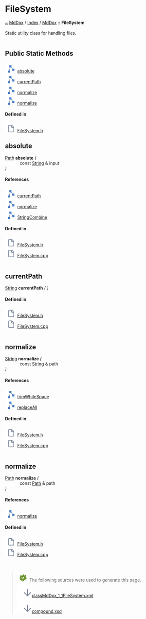 <a id="filesystem"></a>
<h1>FileSystem</h1>
<a id="classMdDox_1_1FileSystem"></a>
<a href="https://github.com/CharlesCarley/MdDox">~</a>
<a href="indexpage.md#mddox">MdDox</a>
<span class="inline-text">/</span>
<a href="index.md#index">Index</a>
<span class="inline-text">/</span>
<a href="namespaceMdDox.md#mddox">MdDox</a>
<span class="inline-text">::</span>
<span class="bold-text"><b>FileSystem</b></span>
<br/>
<br/>
<span class="inline-text">Static utility class for handling files. </span>
<br/>
<br/>
<a id="public-static-methods"></a>
<h2>Public Static Methods</h2>
<span class="icon-list-item"><a href="#absolute" class="icon-list-item"><img src="../images/class.svg" class="icon-list-item"/><span class="icon-list-item">absolute</span>
</a>
</span>
<br/>
<span class="icon-list-item"><a href="#currentpath" class="icon-list-item"><img src="../images/class.svg" class="icon-list-item"/><span class="icon-list-item">currentPath</span>
</a>
</span>
<br/>
<span class="icon-list-item"><a href="#normalize" class="icon-list-item"><img src="../images/class.svg" class="icon-list-item"/><span class="icon-list-item">normalize</span>
</a>
</span>
<br/>
<span class="icon-list-item"><a href="#normalize" class="icon-list-item"><img src="../images/class.svg" class="icon-list-item"/><span class="icon-list-item">normalize</span>
</a>
</span>
<br/>
<a id="defined-in"></a>
<h4>Defined in</h4>
<span class="icon-list-item"><a href="https://github.com/CharlesCarley/MdDox/blob/master//F:/Emulation/MdDox/Source/Utils/FileSystem.h#L44" class="icon-list-item"><img src="../images/file.svg" class="icon-list-item"/><span class="icon-list-item">FileSystem.h</span>
</a>
</span>
<br/>
<a id="absolute"></a>
<h2>absolute</h2>
<a href="namespaceMdDox.md#path">Path</a>
<span class="bold-text"><b>absolute</b></span>
<span class="italic-text"><i>(</i></span>
<div class="paragraph">
<span class="paragraph"><img src="../images/horSpace24px.svg"/><span class="inline-text">const </span>
<a href="namespaceMdDox.md#string">String</a>
<span class="inline-text"> &amp;</span>
<span class="inline-text">input</span>
</span>
</div>
<span class="italic-text"><i>)</i></span>
<a id="references"></a>
<h4>References</h4>
<span class="icon-list-item"><a href="classMdDox_1_1FileSystem.md#currentpath" class="icon-list-item"><img src="../images/class.svg" class="icon-list-item"/><span class="icon-list-item">currentPath</span>
</a>
</span>
<br/>
<span class="icon-list-item"><a href="classMdDox_1_1FileSystem.md#normalize" class="icon-list-item"><img src="../images/class.svg" class="icon-list-item"/><span class="icon-list-item">normalize</span>
</a>
</span>
<br/>
<span class="icon-list-item"><a href="namespaceMdDox.md#stringcombine" class="icon-list-item"><img src="../images/class.svg" class="icon-list-item"/><span class="icon-list-item">StringCombine</span>
</a>
</span>
<br/>
<a id="defined-in"></a>
<h4>Defined in</h4>
<span class="icon-list-item"><a href="https://github.com/CharlesCarley/MdDox/blob/master//F:/Emulation/MdDox/Source/Utils/FileSystem.h#L50" class="icon-list-item"><img src="../images/file.svg" class="icon-list-item"/><span class="icon-list-item">FileSystem.h</span>
</a>
</span>
<br/>
<span class="icon-list-item"><a href="https://github.com/CharlesCarley/MdDox/blob/master//F:/Emulation/MdDox/Source/Utils/FileSystem.cpp#L50" class="icon-list-item"><img src="../images/file.svg" class="icon-list-item"/><span class="icon-list-item">FileSystem.cpp</span>
</a>
</span>
<br/>
<br/>
<a id="currentpath"></a>
<h2>currentPath</h2>
<a href="namespaceMdDox.md#string">String</a>
<span class="bold-text"><b>currentPath</b></span>
<span class="italic-text"><i>(</i></span>
<span class="italic-text"><i>)</i></span>
<a id="defined-in"></a>
<h4>Defined in</h4>
<span class="icon-list-item"><a href="https://github.com/CharlesCarley/MdDox/blob/master//F:/Emulation/MdDox/Source/Utils/FileSystem.h#L52" class="icon-list-item"><img src="../images/file.svg" class="icon-list-item"/><span class="icon-list-item">FileSystem.h</span>
</a>
</span>
<br/>
<span class="icon-list-item"><a href="https://github.com/CharlesCarley/MdDox/blob/master//F:/Emulation/MdDox/Source/Utils/FileSystem.cpp#L66" class="icon-list-item"><img src="../images/file.svg" class="icon-list-item"/><span class="icon-list-item">FileSystem.cpp</span>
</a>
</span>
<br/>
<br/>
<a id="normalize"></a>
<h2>normalize</h2>
<a href="namespaceMdDox.md#string">String</a>
<span class="bold-text"><b>normalize</b></span>
<span class="italic-text"><i>(</i></span>
<div class="paragraph">
<span class="paragraph"><img src="../images/horSpace24px.svg"/><span class="inline-text">const </span>
<a href="namespaceMdDox.md#string">String</a>
<span class="inline-text"> &amp;</span>
<span class="inline-text">path</span>
</span>
</div>
<span class="italic-text"><i>)</i></span>
<a id="references"></a>
<h4>References</h4>
<span class="icon-list-item"><a href="classMdDox_1_1StringUtils.md#trimwhitespace" class="icon-list-item"><img src="../images/class.svg" class="icon-list-item"/><span class="icon-list-item">trimWhiteSpace</span>
</a>
</span>
<br/>
<span class="icon-list-item"><a href="classMdDox_1_1StringUtils.md#replaceall" class="icon-list-item"><img src="../images/class.svg" class="icon-list-item"/><span class="icon-list-item">replaceAll</span>
</a>
</span>
<br/>
<a id="defined-in"></a>
<h4>Defined in</h4>
<span class="icon-list-item"><a href="https://github.com/CharlesCarley/MdDox/blob/master//F:/Emulation/MdDox/Source/Utils/FileSystem.h#L46" class="icon-list-item"><img src="../images/file.svg" class="icon-list-item"/><span class="icon-list-item">FileSystem.h</span>
</a>
</span>
<br/>
<span class="icon-list-item"><a href="https://github.com/CharlesCarley/MdDox/blob/master//F:/Emulation/MdDox/Source/Utils/FileSystem.cpp#L28" class="icon-list-item"><img src="../images/file.svg" class="icon-list-item"/><span class="icon-list-item">FileSystem.cpp</span>
</a>
</span>
<br/>
<br/>
<a id="normalize"></a>
<h2>normalize</h2>
<a href="namespaceMdDox.md#path">Path</a>
<span class="bold-text"><b>normalize</b></span>
<span class="italic-text"><i>(</i></span>
<div class="paragraph">
<span class="paragraph"><img src="../images/horSpace24px.svg"/><span class="inline-text">const </span>
<a href="namespaceMdDox.md#path">Path</a>
<span class="inline-text"> &amp;</span>
<span class="inline-text">path</span>
</span>
</div>
<span class="italic-text"><i>)</i></span>
<a id="references"></a>
<h4>References</h4>
<span class="icon-list-item"><a href="classMdDox_1_1FileSystem.md#normalize" class="icon-list-item"><img src="../images/class.svg" class="icon-list-item"/><span class="icon-list-item">normalize</span>
</a>
</span>
<br/>
<a id="defined-in"></a>
<h4>Defined in</h4>
<span class="icon-list-item"><a href="https://github.com/CharlesCarley/MdDox/blob/master//F:/Emulation/MdDox/Source/Utils/FileSystem.h#L48" class="icon-list-item"><img src="../images/file.svg" class="icon-list-item"/><span class="icon-list-item">FileSystem.h</span>
</a>
</span>
<br/>
<span class="icon-list-item"><a href="https://github.com/CharlesCarley/MdDox/blob/master//F:/Emulation/MdDox/Source/Utils/FileSystem.cpp#L45" class="icon-list-item"><img src="../images/file.svg" class="icon-list-item"/><span class="icon-list-item">FileSystem.cpp</span>
</a>
</span>
<br/>
<br/>
<br/>
<blockquote>
<img src="../images/debug.svg"/><span class="inline-text">The following sources were used to generate this page.</span>
<br/>
<span class="icon-list-item"><a href="../xml/classMdDox_1_1FileSystem.xml#L1" class="icon-list-item"><img src="../images/lookInside.svg" class="icon-list-item"/><span class="icon-list-item">classMdDox_1_1FileSystem.xml</span>
</a>
</span>
<br/>
<span class="icon-list-item"><a href="../xml/compound.xsd#L1" class="icon-list-item"><img src="../images/lookInside.svg" class="icon-list-item"/><span class="icon-list-item">compound.xsd</span>
</a>
</span>
</blockquote>
</div>
</div>
</body>
</html>
